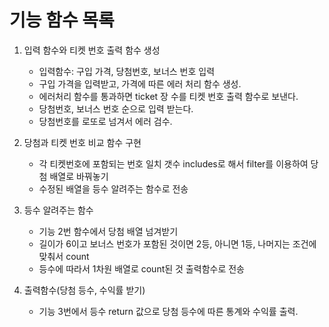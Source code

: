 # 기능 함수 목록

1. 입력 함수와 티켓 번호 출력 함수 생성
    * 입력함수: 구입 가격, 당첨번호, 보너스 번호 입력
    * 구입 가격을 입력받고, 가격에 따른 에러 처리 함수 생성.
    * 에러처리 함수를 통과하면 ticket 장 수를 티켓 번호 출력 함수로 보낸다. 
    * 당첨번호, 보너스 번호 순으로 입력 받는다.
    * 당첨번호를 로또로 넘겨서 에러 검수.

2. 당첨과 티켓 번호 비교 함수 구현
    * 각 티켓번호에 포함되는 번호 일치 갯수 includes로 해서 filter를 이용하여 당첨 배열로 바꿔놓기
    * 수정된 배열을 등수 알려주는 함수로 전송

3. 등수 알려주는 함수 
    * 기능 2번 함수에서 당첨 배열 넘겨받기
    * 길이가 6이고 보너스 번호가 포함된 것이면 2등, 아니면 1등, 나머지는 조건에 맞춰서 count
    * 등수에 따라서 1차원 배열로 count된 것 출력함수로 전송

4. 출력함수(당첨 등수, 수익률 받기)
    * 기능 3번에서 등수 return 값으로 당첨 등수에 따른 통계와 수익률 출력.